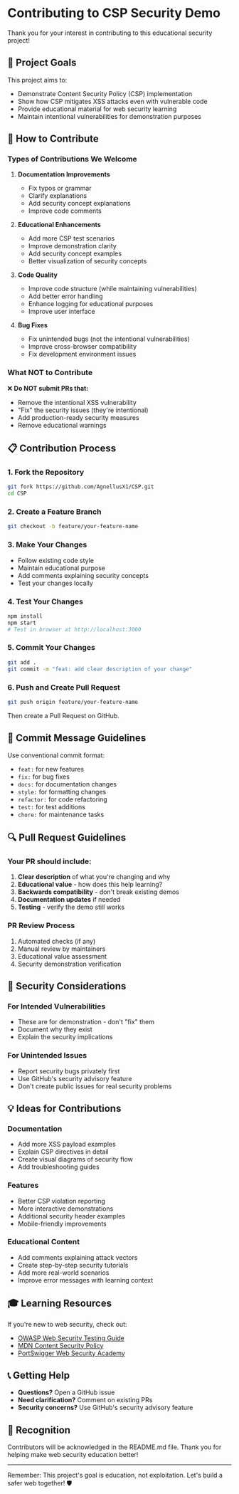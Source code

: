 # Contributing to CSP Security Demo

Thank you for your interest in contributing to this educational security project! 

## 🎯 Project Goals

This project aims to:
- Demonstrate Content Security Policy (CSP) implementation
- Show how CSP mitigates XSS attacks even with vulnerable code
- Provide educational material for web security learning
- Maintain intentional vulnerabilities for demonstration purposes

## 🤝 How to Contribute

### Types of Contributions We Welcome

1. **Documentation Improvements**
   - Fix typos or grammar
   - Clarify explanations
   - Add security concept explanations
   - Improve code comments

2. **Educational Enhancements**
   - Add more CSP test scenarios
   - Improve demonstration clarity
   - Add security concept examples
   - Better visualization of security concepts

3. **Code Quality**
   - Improve code structure (while maintaining vulnerabilities)
   - Add better error handling
   - Enhance logging for educational purposes
   - Improve user interface

4. **Bug Fixes**
   - Fix unintended bugs (not the intentional vulnerabilities)
   - Improve cross-browser compatibility
   - Fix development environment issues

### What NOT to Contribute

❌ **Do NOT submit PRs that:**
- Remove the intentional XSS vulnerability
- "Fix" the security issues (they're intentional)
- Add production-ready security measures
- Remove educational warnings

## 📋 Contribution Process

### 1. Fork the Repository
```bash
git fork https://github.com/AgnellusX1/CSP.git
cd CSP
```

### 2. Create a Feature Branch
```bash
git checkout -b feature/your-feature-name
```

### 3. Make Your Changes
- Follow existing code style
- Maintain educational purpose
- Add comments explaining security concepts
- Test your changes locally

### 4. Test Your Changes
```bash
npm install
npm start
# Test in browser at http://localhost:3000
```

### 5. Commit Your Changes
```bash
git add .
git commit -m "feat: add clear description of your change"
```

### 6. Push and Create Pull Request
```bash
git push origin feature/your-feature-name
```

Then create a Pull Request on GitHub.

## 📝 Commit Message Guidelines

Use conventional commit format:
- `feat:` for new features
- `fix:` for bug fixes
- `docs:` for documentation changes
- `style:` for formatting changes
- `refactor:` for code refactoring
- `test:` for test additions
- `chore:` for maintenance tasks

## 🔍 Pull Request Guidelines

### Your PR should include:
1. **Clear description** of what you're changing and why
2. **Educational value** - how does this help learning?
3. **Backwards compatibility** - don't break existing demos
4. **Documentation updates** if needed
5. **Testing** - verify the demo still works

### PR Review Process
1. Automated checks (if any)
2. Manual review by maintainers
3. Educational value assessment
4. Security demonstration verification

## 🚨 Security Considerations

### For Intended Vulnerabilities
- These are for demonstration - don't "fix" them
- Document why they exist
- Explain the security implications

### For Unintended Issues
- Report security bugs privately first
- Use GitHub's security advisory feature
- Don't create public issues for real security problems

## 💡 Ideas for Contributions

### Documentation
- Add more XSS payload examples
- Explain CSP directives in detail
- Create visual diagrams of security flow
- Add troubleshooting guides

### Features
- Better CSP violation reporting
- More interactive demonstrations
- Additional security header examples
- Mobile-friendly improvements

### Educational Content
- Add comments explaining attack vectors
- Create step-by-step security tutorials
- Add more real-world scenarios
- Improve error messages with learning context

## 🎓 Learning Resources

If you're new to web security, check out:
- [OWASP Web Security Testing Guide](https://owasp.org/www-project-web-security-testing-guide/)
- [MDN Content Security Policy](https://developer.mozilla.org/en-US/docs/Web/HTTP/CSP)
- [PortSwigger Web Security Academy](https://portswigger.net/web-security)

## 📞 Getting Help

- **Questions?** Open a GitHub issue
- **Need clarification?** Comment on existing PRs
- **Security concerns?** Use GitHub's security advisory feature

## 🙏 Recognition

Contributors will be acknowledged in the README.md file. Thank you for helping make web security education better!

---

Remember: This project's goal is education, not exploitation. Let's build a safer web together! 🛡️